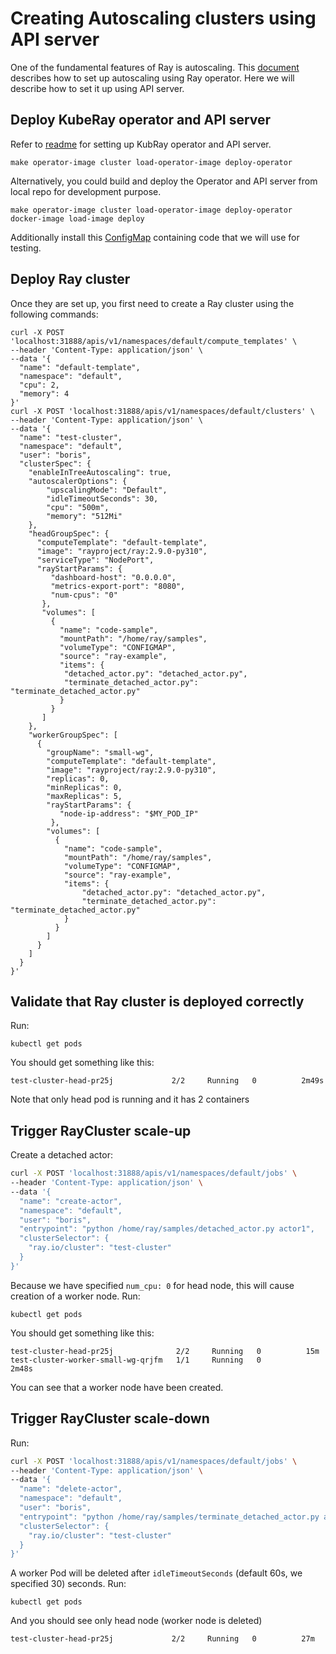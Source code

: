 # Creating Autoscaling clusters using API server

One of the fundamental features of Ray is autoscaling. This [document] describes how to set up
autoscaling using Ray operator. Here we will describe how to set it up using API server.

## Deploy KubeRay operator and API server

Refer to [readme](README.md) for setting up KubRay operator and API server.

```shell
make operator-image cluster load-operator-image deploy-operator
```

Alternatively, you could build and deploy the Operator and API server from local repo for
development purpose.

```shell
make operator-image cluster load-operator-image deploy-operator docker-image load-image deploy
```

Additionally install this [ConfigMap] containing code that we will use for testing.

## Deploy Ray cluster

Once they are set up, you first need to create a Ray cluster using the following commands:

```shell
curl -X POST 'localhost:31888/apis/v1/namespaces/default/compute_templates' \
--header 'Content-Type: application/json' \
--data '{
  "name": "default-template",
  "namespace": "default",
  "cpu": 2,
  "memory": 4
}'
curl -X POST 'localhost:31888/apis/v1/namespaces/default/clusters' \
--header 'Content-Type: application/json' \
--data '{
  "name": "test-cluster",
  "namespace": "default",
  "user": "boris",
  "clusterSpec": {
    "enableInTreeAutoscaling": true,
    "autoscalerOptions": {
        "upscalingMode": "Default",
        "idleTimeoutSeconds": 30,
        "cpu": "500m",
        "memory": "512Mi"
    },
    "headGroupSpec": {
      "computeTemplate": "default-template",
      "image": "rayproject/ray:2.9.0-py310",
      "serviceType": "NodePort",
      "rayStartParams": {
         "dashboard-host": "0.0.0.0",
         "metrics-export-port": "8080",
         "num-cpus": "0"
       },
       "volumes": [
         {
           "name": "code-sample",
           "mountPath": "/home/ray/samples",
           "volumeType": "CONFIGMAP",
           "source": "ray-example",
           "items": {
            "detached_actor.py": "detached_actor.py",
            "terminate_detached_actor.py": "terminate_detached_actor.py"
           }
         }
       ]
    },
    "workerGroupSpec": [
      {
        "groupName": "small-wg",
        "computeTemplate": "default-template",
        "image": "rayproject/ray:2.9.0-py310",
        "replicas": 0,
        "minReplicas": 0,
        "maxReplicas": 5,
        "rayStartParams": {
           "node-ip-address": "$MY_POD_IP"
         },
        "volumes": [
          {
            "name": "code-sample",
            "mountPath": "/home/ray/samples",
            "volumeType": "CONFIGMAP",
            "source": "ray-example",
            "items": {
                "detached_actor.py": "detached_actor.py",
                "terminate_detached_actor.py": "terminate_detached_actor.py"
            }
          }
        ]
      }
    ]
  }
}'
```

## Validate that Ray cluster is deployed correctly

Run:

```shell
kubectl get pods
```

You should get something like this:

```shell
test-cluster-head-pr25j             2/2     Running   0          2m49s
```

Note that only head pod is running and it has 2 containers

## Trigger RayCluster scale-up

Create a detached actor:

```sh
curl -X POST 'localhost:31888/apis/v1/namespaces/default/jobs' \
--header 'Content-Type: application/json' \
--data '{
  "name": "create-actor",
  "namespace": "default",
  "user": "boris",
  "entrypoint": "python /home/ray/samples/detached_actor.py actor1",
  "clusterSelector": {
    "ray.io/cluster": "test-cluster"
  }
}'
```

Because we have specified `num_cpu: 0` for head node, this will cause creation of a worker node. Run:

```shell
kubectl get pods
```

You should get something like this:

```shell
test-cluster-head-pr25j              2/2     Running   0          15m
test-cluster-worker-small-wg-qrjfm   1/1     Running   0          2m48s
```

You can see that a worker node have been created.

## Trigger RayCluster scale-down

Run:

```sh
curl -X POST 'localhost:31888/apis/v1/namespaces/default/jobs' \
--header 'Content-Type: application/json' \
--data '{
  "name": "delete-actor",
  "namespace": "default",
  "user": "boris",
  "entrypoint": "python /home/ray/samples/terminate_detached_actor.py actor1",
  "clusterSelector": {
    "ray.io/cluster": "test-cluster"
  }
}'
```

A worker Pod will be deleted after `idleTimeoutSeconds` (default 60s, we specified 30) seconds. Run:

```shell
kubectl get pods
```

And you should see only head node (worker node is deleted)

```shell
test-cluster-head-pr25j             2/2     Running   0          27m
```

[document]: https://docs.ray.io/en/latest/cluster/kubernetes/user-guides/configuring-autoscaling.html
[ConfigMap]: test/cluster/cluster/detachedactor.yaml
